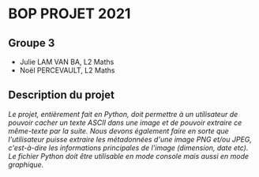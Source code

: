 # BOP PROJET 2021
## Groupe 3
* Julie LAM VAN BA, L2 Maths
* Noël PERCEVAULT, L2 Maths

## Description du projet
*Le projet, entièrement fait en Python, doit permettre à un utilisateur de pouvoir cacher un texte ASCII dans une image et de pouvoir extraire ce même-texte par la suite. Nous devons également faire en sorte que l'utilisateur puisse extraire les métadonnées d'une image PNG et/ou JPEG, c'est-à-dire les informations principales de l'image (dimension, date etc).  
Le fichier Python doit être utilisable en mode console mais aussi en mode graphique.*
